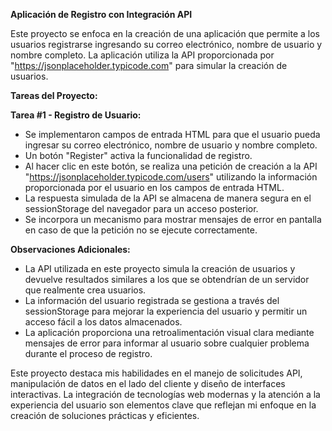 **Aplicación de Registro con Integración API**

Este proyecto se enfoca en la creación de una aplicación que permite a los usuarios registrarse ingresando su correo electrónico, nombre de usuario y nombre completo. La aplicación utiliza la API proporcionada por "https://jsonplaceholder.typicode.com" para simular la creación de usuarios.

**Tareas del Proyecto:**

**Tarea #1 - Registro de Usuario:**
- Se implementaron campos de entrada HTML para que el usuario pueda ingresar su correo electrónico, nombre de usuario y nombre completo.
- Un botón "Register" activa la funcionalidad de registro.
- Al hacer clic en este botón, se realiza una petición de creación a la API "https://jsonplaceholder.typicode.com/users" utilizando la información proporcionada por el usuario en los campos de entrada HTML.
- La respuesta simulada de la API se almacena de manera segura en el sessionStorage del navegador para un acceso posterior.
- Se incorpora un mecanismo para mostrar mensajes de error en pantalla en caso de que la petición no se ejecute correctamente.

**Observaciones Adicionales:**
- La API utilizada en este proyecto simula la creación de usuarios y devuelve resultados similares a los que se obtendrían de un servidor que realmente crea usuarios.
- La información del usuario registrada se gestiona a través del sessionStorage para mejorar la experiencia del usuario y permitir un acceso fácil a los datos almacenados.
- La aplicación proporciona una retroalimentación visual clara mediante mensajes de error para informar al usuario sobre cualquier problema durante el proceso de registro.

Este proyecto destaca mis habilidades en el manejo de solicitudes API, manipulación de datos en el lado del cliente y diseño de interfaces interactivas. La integración de tecnologías web modernas y la atención a la experiencia del usuario son elementos clave que reflejan mi enfoque en la creación de soluciones prácticas y eficientes.
